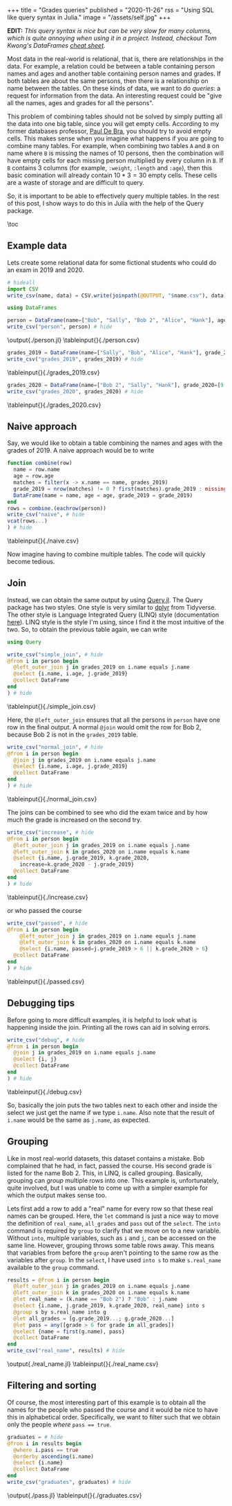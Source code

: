 +++
title = "Grades queries"
published = "2020-11-26"
rss = "Using SQL like query syntax in Julia."
image = "/assets/self.jpg"
+++

**EDIT:**
*This query syntax is nice but can be very slow for many columns, which is quite annoying when using it in a project.
Instead, checkout Tom Kwong's DataFrames [cheat sheet](https://ahsmart.com/pub/data-wrangling-with-data-frames-jl-cheat-sheet/).*

Most data in the real-world is relational, that is, there are relationships in the data.
For example, a relation could be between a table containing person names and ages and another table containing person names and grades.
If both tables are about the same persons, then there is a relationship on name between the tables.
On these kinds of data, we want to do *queries*: a request for information from the data.
An interesting request could be "give all the names, ages and grades for all the persons".

This problem of combining tables should not be solved by simply putting all the data into one big table, since you will get empty cells.
According to my former databases professor, [Paul De Bra](http://wwwis.win.tue.nl/~debra/), you should try to avoid empty cells.
This makes sense when you imagine what happens if you are going to combine many tables.
For example, when combining two tables `A` and `B` on name where `B` is missing the names of 10 persons, then the combination will have empty cells for each missing person multiplied by every column in `B`.
If `B` contains 3 columns (for example, `:weight`, `:length` and `:age`), then this basic comination will already contain $10 * 3 = 30$ empty cells.
These cells are a waste of storage and are difficult to query.

So, it is important to be able to effectively query multiple tables.
In the rest of this post, I show ways to do this in Julia with the help of the Query package.

\toc

## Example data

Lets create some relational data for some fictional students who could do an exam in 2019 and 2020.

```julia:./preliminaries.jl
# hideall
import CSV
write_csv(name, data) = CSV.write(joinpath(@OUTPUT, "$name.csv"), data)
```

```julia:./person.jl
using DataFrames

person = DataFrame(name=["Bob", "Sally", "Bob 2", "Alice", "Hank"], age=[17, 18, 17, 20, 19])
write_csv("person", person) # hide
```
\output{./person.jl}
\tableinput{}{./person.csv}
```julia:./grades_2019.jl
grades_2019 = DataFrame(name=["Sally", "Bob", "Alice", "Hank"], grade_2019=[1, 5, 8.5, 4])
write_csv("grades_2019", grades_2019) # hide
```
\tableinput{}{./grades_2019.csv}

```julia:./grades_2020.jl
grades_2020 = DataFrame(name=["Bob 2", "Sally", "Hank"], grade_2020=[9.5, 9.5, 5])
write_csv("grades_2020", grades_2020) # hide
```
\tableinput{}{./grades_2020.csv}

## Naive approach

Say, we would like to obtain a table combining the names and ages with the grades of 2019.
A naive approach would be to write

```julia:./naive.jl
function combine(row)
  name = row.name
  age = row.age
  matches = filter(x -> x.name == name, grades_2019)
  grade_2019 = nrow(matches) != 0 ? first(matches).grade_2019 : missing
  DataFrame(name = name, age = age, grade_2019 = grade_2019)
end
rows = combine.(eachrow(person))
write_csv("naive", # hide
vcat(rows...)
) # hide
```

\tableinput{}{./naive.csv}

Now imagine having to combine multiple tables.
The code will quickly become tedious.

## Join

Instead, we can obtain the same output by using [Query.jl](https://github.com/queryverse/Query.jl).
The Query package has two styles.
One style is very similar to [dplyr](https://dplyr.tidyverse.org/) from Tidyverse.
The other style is Language Integrated Query (LINQ) style (documentation [here](https://www.queryverse.org/Query.jl/stable/linqquerycommands/)).
LINQ style is the style I'm using, since I find it the most intuitive of the two.
So, to obtain the previous table again, we can write

```julia:./simple_join.jl
using Query

write_csv("simple_join", # hide
@from i in person begin
  @left_outer_join j in grades_2019 on i.name equals j.name
  @select {i.name, i.age, j.grade_2019}
  @collect DataFrame
end
) # hide
```

\tableinput{}{./simple_join.csv}

Here, the `@left_outer_join` ensures that all the persons in `person` have one row in the final output. 
A normal `@join` would omit the row for Bob 2, because Bob 2 is not in the `grades_2019` table.
```julia:./normal_join.jl
write_csv("normal_join", # hide
@from i in person begin
  @join j in grades_2019 on i.name equals j.name
  @select {i.name, i.age, j.grade_2019}
  @collect DataFrame
end
) # hide
```
\tableinput{}{./normal_join.csv}

The joins can be combined to see who did the exam twice and by how much the grade is increased on the second try.

```julia:./increase.jl
write_csv("increase", # hide
@from i in person begin
  @left_outer_join j in grades_2019 on i.name equals j.name
  @left_outer_join k in grades_2020 on i.name equals k.name
  @select {i.name, j.grade_2019, k.grade_2020, 
    increase=k.grade_2020 - j.grade_2019}
  @collect DataFrame
end
) # hide
```
\tableinput{}{./increase.csv}

or who passed the course

```julia:./passed.jl
write_csv("passed", # hide
@from i in person begin
	@left_outer_join j in grades_2019 on i.name equals j.name
	@left_outer_join k in grades_2020 on i.name equals k.name		
	@select {i.name, passed=j.grade_2019 > 6 || k.grade_2020 > 6}
  @collect DataFrame
end
) # hide
```
\tableinput{}{./passed.csv}

## Debugging tips

Before going to more difficult examples, it is helpful to look what is happening inside the join.
Printing all the rows can aid in solving errors.

```julia:./debug.jl
write_csv("debug", # hide
@from i in person begin
  @join j in grades_2019 on i.name equals j.name
  @select {i, j}
  @collect DataFrame
end
) # hide
```
\tableinput{}{./debug.csv}

So, basically the join puts the two tables next to each other and inside the select we just get the name if we type `i.name`. 
Also note that the result of `i.name` would be the same as `j.name`, as expected.

## Grouping

Like in most real-world datasets, this dataset contains a mistake.
Bob complained that he had, in fact, passed the course.
His second grade is listed for the name Bob 2.
This, in LINQ, is called grouping. 
Basically, grouping can *group* multiple rows into one.
This example is, unfortunately, quite involved, but I was unable to come up with a simpler example for which the output makes sense too.

Lets first add a row to add a "real" name for every row so that these real names can be grouped.
Here, the `let` command is just a nice way to move the definition of `real_name`, `all_grades` and `pass` out of the `select`. 
The `into` command is required by `group` to clarify that we move on to a new variable.
Without `into`, multiple variables, such as `i` and `j`, can be accessed on the same line.
However, grouping throws some table rows away.
This means that variables from before the `group` aren't pointing to the same row as the variables after `group`. 
In the `select`, I have used `into s` to make `s.real_name` available to the `group` command.

```julia:./real_name.jl
results = @from i in person begin
  @left_outer_join j in grades_2019 on i.name equals j.name
  @left_outer_join k in grades_2020 on i.name equals k.name
  @let real_name = (k.name == "Bob 2") ? "Bob" : j.name
  @select {i.name, j.grade_2019, k.grade_2020, real_name} into s
  @group s by s.real_name into g
  @let all_grades = [g.grade_2019...; g.grade_2020...]
  @let pass = any([grade > 6 for grade in all_grades])
  @select {name = first(g.name), pass}
  @collect DataFrame
end
write_csv("real_name", results) # hide
```
\output{./real_name.jl}
\tableinput{}{./real_name.csv}

## Filtering and sorting

Of course, the most interesting part of this example is to obtain all the names for the people who passed the course and it would be nice to have this in alphabetical order.
Specifically, we want to filter such that we obtain only the people *where* `pass == true`.

```julia:./pass.jl
graduates = # hide
@from i in results begin
  @where i.pass == true
  @orderby ascending(i.name)
  @select {i.name}
  @collect DataFrame
end
write_csv("graduates", graduates) # hide
```
\output{./pass.jl}
\tableinput{}{./graduates.csv}

